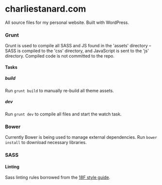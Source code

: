 # charliestanard.com

All source files for my personal website. Built with WordPress.

### Grunt

Grunt is used to compile all SASS and JS found in the 'assets' directory &ndash; SASS is compiled to the 'css' directory, and JavaScript is sent to the 'js' directory. Compiled code is not committed to the repo.

#### Tasks

##### build

Run `grunt build` to manually re-build all theme assets.

##### dev

Run `grunt dev` to compile all files and start the watch task.

### Bower

Currently Bower is being used to manage external dependencies. Run `bower install` to download necessary libraries.

### SASS

#### Linting

Sass linting rules borrowed from the [18F style guide](https://raw.githubusercontent.com/18F/frontend/18f-pages-staging/.scss-lint.yml).